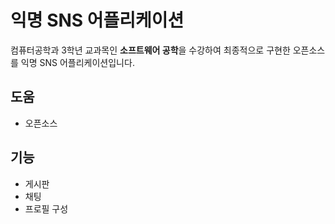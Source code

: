 # 익명 SNS 어플리케이션

컴퓨터공학과 3학년 교과목인 **소프트웨어 공학**을 수강하여 최종적으로 구현한 오픈소스를 익명 SNS 어플리케이션입니다.

## 도움

- 오픈소스

## 기능

- 게시판
- 채팅
- 프로필 구성
